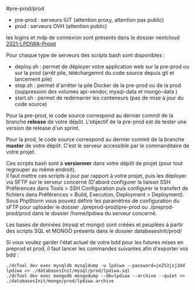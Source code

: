 #pre-prod/prod


* pre-prod : serveurs IUT (attention proxy, attention pas public)
* prod : serveurs OVH (attention public)

les logins et mdp de connexion sont présents dans le dossier nextcloud [2021-LPDIWA-Projet](https://la-nc-mmi.univ-lemans.fr/apps/files/?dir=/2021-LPDIWA/2021-LPDIWA-Projets)

Pour chaque type de serveurs des scripts bash sont disponibles : 

* deploy.sh : permet de déployer votre application web sur la pre-prod ou sur la prod (arrêt pile, téléchargemnt du code source depuis git et lancement pile)
* stop.sh : permet d'arrêter la pile Docker de la pre-prod ou de la prod (suppression des volumes api-vendor, mysql-data et mongo-data )
* start.sh : permet de redémarrer les conteneurs (pas de mise à jour du code source)


Pour la pre-prod, le code source correspond au dernier commit de la branche **release** de votre dépôt. L'objectif de la pre-prod est de tester une version de release d'un sprint. 

Pour la prod, le code source correspond au dernier commit de la branche **master** de votre dépôt. C'est le serveur accessible par le commanditaire de votre projet. 

Ces scripts bash sont à **versionner** dans votre dépôt de projet (pour tout regrouper au même endroit).  
Il faut mettre ces scripts à jour par rapport à votre projet, puis les déployer via SFTP sur le serveur concerné (D'abord configurer la liaison SSH Préférences dans Tools > SSH Configuration puis configurer le transfert de fichiers dans Préférences > Build, Execution, Deployment > Deployment). Sous PhpStorm vous pouvez définir les paramètres de configuration du sFTP pour uploader le dossier ./preprod-prod/pre-prod ou ./preprod-prod/prod dans le dossier /home/lpdiwa du serveur concerné. 

Les bases de données (mysql et mongo) sont créées et peuplées à partir des scripts SQL et MONGO présents dans le dossier databasesInit/prod/

Si vous voulez garder l'état actuel de votre bdd pour les futures mises en preprod et prod, il faut lancer les commandes suivantes afin d'exporter vos bdd : 

<pre><code>./dcTool dev exec mysqldb mysqldump -u lpdiwa --password=jeZ53jzj34d lpdiwa >> ./databasesInit/mysql/prod/lpdiwa.sql</code>
<code>./dcTool dev exec mongodb mongodump --db=lpdiwa --archive --quiet >> ./databasesInit/mongo/prod/lpdiwa.archive</code>
</pre>
